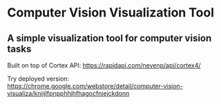 # Computer Vision Visualization Tool
## A simple visualization tool for computer vision tasks

Built on top of Cortex API: https://rapidapi.com/nevenp/api/cortex4/

Try deployed version: https://chrome.google.com/webstore/detail/computer-vision-visualiza/kniijlfpnpphhjhfhagocfniejckdonn